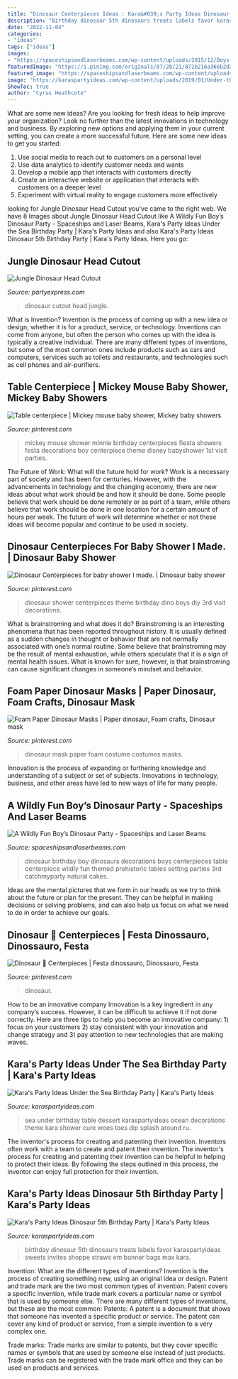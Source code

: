 ```yaml
---
title: "Dinosaur Centerpieces Ideas : Kara&#039;s Party Ideas Dinosaur 5th Birthday Party"
description: "Birthday dinosaur 5th dinosaurs treats labels favor karaspartyideas sweets invites shoppe straws em banner bags max kara"
date: "2022-11-04"
categories:
- "ideas"
tags: ["ideas"]
images:
- "https://spaceshipsandlaserbeams.com/wp-content/uploads/2015/12/Boys-Dinosaur-Birthday-Party-Table-Centerpiece-Ideas-660x880.jpg"
featuredImage: "https://i.pinimg.com/originals/87/2b/21/872b216a366b2d25accdf0ba05875855.jpg"
featured_image: "https://spaceshipsandlaserbeams.com/wp-content/uploads/2015/12/Boys-Dinosaur-Birthday-Party-Table-Centerpiece-Ideas-660x880.jpg"
image: "https://karaspartyideas.com/wp-content/uploads/2019/01/Under-the-Sea-Birthday-Party-via-Karas-Party-Ideas-KarasPartyIdeas.com2_.jpg"
ShowToc: true
author: "Cyrus Heathcote"
---
```



What are some new ideas?
Are you looking for fresh ideas to help improve your organization? Look no further than the latest innovations in technology and business. By exploring new options and applying them in your current setting, you can create a more successful future. Here are some new ideas to get you started: 
1. Use social media to reach out to customers on a personal level 
2. Use data analytics to identify customer needs and wants 
3. Develop a mobile app that interacts with customers directly 
4. Create an interactive website or application that interacts with customers on a deeper level 
5. Experiment with virtual reality to engage customers more effectively 

	

		
looking for Jungle Dinosaur Head Cutout you've came to the right web. We have 8 Images about Jungle Dinosaur Head Cutout like A Wildly Fun Boy’s Dinosaur Party - Spaceships and Laser Beams, Kara&#039;s Party Ideas Under the Sea Birthday Party | Kara&#039;s Party Ideas and also Kara&#039;s Party Ideas Dinosaur 5th Birthday Party | Kara&#039;s Party Ideas. Here you go:
		
    
## Jungle Dinosaur Head Cutout

<img loading=lazy src="http://www.partyexpress.com/shared/images/product/54819.jpg" onerror="this.onerror=null;this.src='https://tse2.mm.bing.net/th?id=OIP.PpuK3GNTsHRll8mbcxmdbQAAAA&amp;pid=15.1';" alt="Jungle Dinosaur Head Cutout">

_Source: partyexpress.com_

>dinosaur cutout head jungle. 

	

What is Invention?
Invention is the process of coming up with a new idea or design, whether it is for a product, service, or technology. Inventions can come from anyone, but often the person who comes up with the idea is typically a creative individual. There are many different types of inventions, but some of the most common ones include products such as cars and computers, services such as toilets and restaurants, and technologies such as cell phones and air-purifiers.

    
## Table Centerpiece | Mickey Mouse Baby Shower, Mickey Baby Showers

<img loading=lazy src="https://i.pinimg.com/originals/92/40/7b/92407ba71d025cfcd7d95a4dbbe88465.jpg" onerror="this.onerror=null;this.src='https://tse2.mm.bing.net/th?id=OIP.IqEoLZSry5PbgJu0nJrYrQHaNK&amp;pid=15.1';" alt="Table centerpiece | Mickey mouse baby shower, Mickey baby showers">

_Source: pinterest.com_

>mickey mouse shower minnie birthday centerpieces fiesta showers festa decorations boy centerpiece theme disney babyshower 1st visit parties. 

	

The Future of Work: What will the future hold for work?
Work is a necessary part of society and has been for centuries. However, with the advancements in technology and the changing economy, there are new ideas about what work should be and how it should be done. Some people believe that work should be done remotely or as part of a team, while others believe that work should be done in one location for a certain amount of hours per week. The future of work will determine whether or not these ideas will become popular and continue to be used in society.

    
## Dinosaur Centerpieces For Baby Shower I Made. | Dinosaur Baby Shower

<img loading=lazy src="https://i.pinimg.com/originals/87/2b/21/872b216a366b2d25accdf0ba05875855.jpg" onerror="this.onerror=null;this.src='https://tse3.mm.bing.net/th?id=OIP.QMtCs7MlECuGZUZRvXVDaAHaNK&amp;pid=15.1';" alt="Dinosaur Centerpieces for baby shower I made. | Dinosaur baby shower">

_Source: pinterest.com_

>dinosaur shower centerpieces theme birthday dino boys diy 3rd visit decorations. 

	

What is brainstroming and what does it do?
Brainstroming is an interesting phenomena that has been reported throughout history. It is usually defined as a sudden changes in thought or behavior that are not normally associated with one’s normal routine. Some believe that brainstroming may be the result of mental exhaustion, while others speculate that it is a sign of mental health issues. What is known for sure, however, is that brainstroming can cause significant changes in someone’s mindset and behavior.

    
## Foam Paper Dinosaur Masks | Paper Dinosaur, Foam Crafts, Dinosaur Mask

<img loading=lazy src="https://i.pinimg.com/736x/57/e4/95/57e49555e672f66fa1f1f33a1867638a--dinosaur-mask-dinosaurs.jpg" onerror="this.onerror=null;this.src='https://tse2.mm.bing.net/th?id=OIP.PfIgI0l1wf-73KuvfO5cLwHaJ3&amp;pid=15.1';" alt="Foam Paper Dinosaur Masks | Paper dinosaur, Foam crafts, Dinosaur mask">

_Source: pinterest.com_

>dinosaur mask paper foam costume costumes masks. 

	

Innovation is the process of expanding or furthering knowledge and understanding of a subject or set of subjects. Innovations in technology, business, and other areas have led to new ways of life for many people.

    
## A Wildly Fun Boy’s Dinosaur Party - Spaceships And Laser Beams

<img loading=lazy src="https://spaceshipsandlaserbeams.com/wp-content/uploads/2015/12/Boys-Dinosaur-Birthday-Party-Table-Centerpiece-Ideas-660x880.jpg" onerror="this.onerror=null;this.src='https://tse2.mm.bing.net/th?id=OIP.BiF3Y96j2kq77fzluZrcuAHaJ4&amp;pid=15.1';" alt="A Wildly Fun Boy’s Dinosaur Party - Spaceships and Laser Beams">

_Source: spaceshipsandlaserbeams.com_

>dinosaur birthday boy dinosaurs decorations boys centerpieces table centerpiece wildly fun themed prehistoric tables setting parties 3rd catchmyparty natural cakes. 

	

Ideas are the mental pictures that we form in our heads as we try to think about the future or plan for the present. They can be helpful in making decisions or solving problems, and can also help us focus on what we need to do in order to achieve our goals.

    
## Dinosaur 🦖 Centerpieces | Festa Dinossauro, Dinossauro, Festa

<img loading=lazy src="https://i.pinimg.com/originals/b0/52/e9/b052e97a689b1eb736312680f785b5f6.jpg" onerror="this.onerror=null;this.src='https://tse3.mm.bing.net/th?id=OIP.pvTwXh2XIKTX6jEO0GhxTgHaLJ&amp;pid=15.1';" alt="Dinosaur 🦖 Centerpieces | Festa dinossauro, Dinossauro, Festa">

_Source: pinterest.com_

>dinosaur. 

	

How to be an innovative company
Innovation is a key ingredient in any company’s success. However, it can be difficult to achieve it if not done correctly. Here are three tips to help you become an innovative company: 1) focus on your customers 2) stay consistent with your innovation and change strategy and 3) pay attention to new technologies that are making waves.

    
## Kara&#039;s Party Ideas Under The Sea Birthday Party | Kara&#039;s Party Ideas

<img loading=lazy src="https://karaspartyideas.com/wp-content/uploads/2019/01/Under-the-Sea-Birthday-Party-via-Karas-Party-Ideas-KarasPartyIdeas.com2_.jpg" onerror="this.onerror=null;this.src='https://tse2.mm.bing.net/th?id=OIP.tmOhMs_soSwpeFRQ9bvAeQHaJ3&amp;pid=15.1';" alt="Kara&#039;s Party Ideas Under the Sea Birthday Party | Kara&#039;s Party Ideas">

_Source: karaspartyideas.com_

>sea under birthday table dessert karaspartyideas ocean decorations theme kara shower cure woes toes dip splash around ru. 

	

The inventor's process for creating and patenting their invention.
Inventors often work with a team to create and patent their invention. The inventor's process for creating and patenting their invention can be helpful in helping to protect their ideas. By following the steps outlined in this process, the inventor can enjoy full protection for their invention.

    
## Kara&#039;s Party Ideas Dinosaur 5th Birthday Party | Kara&#039;s Party Ideas

<img loading=lazy src="https://karaspartyideas.com/wp-content/uploads/2016/05/Dinosaur-Birthday-Party-via-Karas-Party-Ideas-KarasPartyIdeas.com15.jpg" onerror="this.onerror=null;this.src='https://tse1.mm.bing.net/th?id=OIP.Ov6f6c_jRUKVYVJl14WUuAHaE8&amp;pid=15.1';" alt="Kara&#039;s Party Ideas Dinosaur 5th Birthday Party | Kara&#039;s Party Ideas">

_Source: karaspartyideas.com_

>birthday dinosaur 5th dinosaurs treats labels favor karaspartyideas sweets invites shoppe straws em banner bags max kara. 

	

Invention: What are the different types of inventions?
Invention is the process of creating something new, using an original idea or design. Patent and trade mark are the two most common types of invention. Patent covers a specific invention, while trade mark covers a particular name or symbol that is used by someone else. There are many different types of inventions, but these are the most common:
Patents: A patent is a document that shows that someone has invented a specific product or service. The patent can cover any kind of product or service, from a simple invention to a very complex one.

Trade marks: Trade marks are similar to patents, but they cover specific names or symbols that are used by someone else instead of just products. Trade marks can be registered with the trade mark office and they can be used on products and services.

